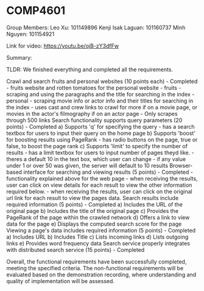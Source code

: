 # COMP4601
Group Members: 
Leo Xu: 101149896
Kenji Isak Laguan: 101160737
Minh Nguyen: 101154921


Link for video: 
https://youtu.be/ojB-zY3dfFw


Summary:

TLDR: We finished everything and completed all the requirements.

Crawl and search fruits and personal websites (10 points each) - Completed
    - fruits website and rotten tomatoes for the personal website
    - fruits
        - scraping and using the paragraphs and the title for searching in the index
    - personal
        - scraping movie info or actor info and their titles for searching in the index
        - uses cast and crew links to crawl for more if on a movie page, or movies in the actor's filmography if on an actor page
        - Only scrapes through 500 links
Search functionality supports query parameters (20 points) - Completed
    a) Supports 'q' for specifying the query
        - has a search textbox for users to input their query on the home page
    b) Supports 'boost' for boosting results using PageRank
        - has radio buttons on the page, true or false, to boost the page rank
    c) Supports 'limit' to specify the number of results
        - has a limit textbox for users to input number of pages theyd like.
        - theres a default 10 in the text box, which user can change
            - if any value under 1 or over 50 was given, the server will default to 10 results
Browser-based interface for searching and viewing results (5 points) - Completed
    - functionality explained above for the web page
    - when receiving the results, user can click on view details for each result to view the other information required below.
    - when receiving the results, user can click on the original url link for each result to view the pages data.
Search results include required information (5 points) - Completed
    a) Includes the URL of the original page
    b) Includes the title of the original page
    c) Provides the PageRank of the page within the crawled network
    d) Offers a link to view data for the page
    e) Displays the computed search score for the page
Viewing a page's data includes required information (5 points) - Completed
    a) Includes URL
    b) Includes Title
    c) Lists incoming links
    d) Lists outgoing links
    e) Provides word frequency data
Search service properly integrates with distributed search service (15 points) - Completed

Overall, the functional requirements have been successfully completed, meeting the specified criteria. The non-functional requirements will be evaluated based on the demonstration recording, where understanding and quality of implementation will be assessed.
